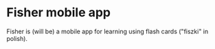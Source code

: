 # Fisher mobile app

Fisher is (will be) a mobile app for learning using flash cards ("fiszki" in polish).


